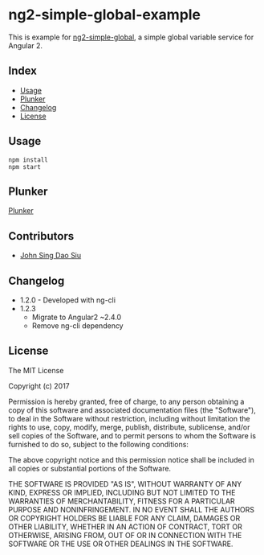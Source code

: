 # ng2-simple-global-example

This is example for [ng2-simple-global](https://github.com/J-Siu/ng2-simple-global), a simple global variable service for Angular 2.

## Index

* [Usage](#Usage)
* [Plunker](#Plunker)
* [Changelog](#Changelog)
* [License](#License)

## Usage

```
npm install
npm start
```
## Plunker

[Plunker](http://plnkr.co/J4GvVp)

## Contributors

* [John Sing Dao Siu](https://github.com/J-Siu)

## Changelog

* 1.2.0 - Developed with ng-cli
* 1.2.3
	- Migrate to Angular2 ~2.4.0
	- Remove ng-cli dependency

## License

The MIT License

Copyright (c) 2017

Permission is hereby granted, free of charge, to any person obtaining a copy of this software and associated documentation files (the "Software"), to deal in the Software without restriction, including without limitation the rights to use, copy, modify, merge, publish, distribute, sublicense, and/or sell copies of the Software, and to permit persons to whom the Software is furnished to do so, subject to the following conditions:

The above copyright notice and this permission notice shall be included in all copies or substantial portions of the Software.

THE SOFTWARE IS PROVIDED "AS IS", WITHOUT WARRANTY OF ANY KIND, EXPRESS OR IMPLIED, INCLUDING BUT NOT LIMITED TO THE WARRANTIES OF MERCHANTABILITY, FITNESS FOR A PARTICULAR PURPOSE AND NONINFRINGEMENT. IN NO EVENT SHALL THE AUTHORS OR COPYRIGHT HOLDERS BE LIABLE FOR ANY CLAIM, DAMAGES OR OTHER LIABILITY, WHETHER IN AN ACTION OF CONTRACT, TORT OR OTHERWISE, ARISING FROM, OUT OF OR IN CONNECTION WITH THE SOFTWARE OR THE USE OR OTHER DEALINGS IN THE SOFTWARE.
